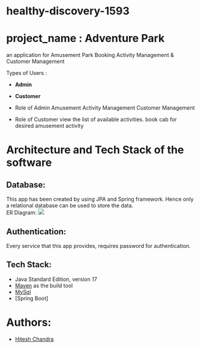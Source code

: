 # healthy-discovery-1593

# project_name : **Adventure Park**

an application for Amusement Park Booking Activity Management & Customer Management

Types of Users :
* **Admin**
* **Customer**

* Role of Admin
Amusement Activity Management
Customer Management

* Role of Customer
view the list of available activities.
book cab for desired amusement activity


# Architecture and Tech Stack of the software

## Database:
This app has been created by using JPA and Spring framework. Hence only a relational database can be used to store the data.
<br>
ER Diagram:
<img src="https://imgur.com/umsgyCf.jpg" />


## Authentication:
Every service that this app provides, requires password for authentication.

## Tech Stack:
* Java Standard Edition, version 17
* [Maven](https://maven.apache.org/) as the build tool
* [MySql](https://jakarta.ee/specifications/persistence/3.0/)
* [Spring Boot]

# Authors:
* [Hitesh Chandra](https://github.com/HiteshChandra001)
